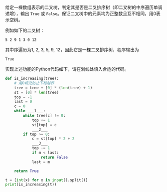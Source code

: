 给定一棵数组表示的二叉树，判定其是否是二叉排序树（即二叉树的中序遍历单调递增），输出 `True` 或 `False`。保证二叉树中的元素均为正整数且互不相同，用0表示空树。

例如如下的二叉树：
```input
5 2 9 1 3 0 12
```
其中序遍历为1, 2, 3, 5, 9, 12，因此它是一棵二叉排序树，程序输出为
```output
True
```

实现上述功能的Python代码如下，请在划线处填入合适的代码。
```py
def is_increasing(tree):
    # 用0填充防止下标越界
    tree = tree + [0] * (len(tree) + 1)
    st = [0] * len(tree)
    top = -1
    last = 0
    c = 0
    while ___1___:
        while tree[c] != 0:
            top += 1
            st[top] = c
            ___2___
        if top >= 0:
            c = st[top] * 2 + 2
            ___3___
            top -= 1
            if m < last:
                return False
            last = m

    return True

t = [int(x) for x in input().split()]
print(is_increasing(t))
```
